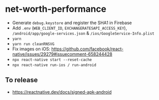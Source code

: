 # net-worth-performance

- Generate `debug.keystore` and register the SHA1 in Firebase
- Add `.env` (`WEB_CLIENT_ID`, `EXCHANGERATESAPI_ACCESS_KEY`), `/android/app/google-services.json` & `/ios/GoogleService-Info.plist`
- `yarn`
- `yarn run cleanRNSVG`
- Fix images on iOS: https://github.com/facebook/react-native/issues/29279#issuecomment-658244428
- `npx react-native start --reset-cache`
- `npx react-native run-ios / run-android`

## To release
- https://reactnative.dev/docs/signed-apk-android
